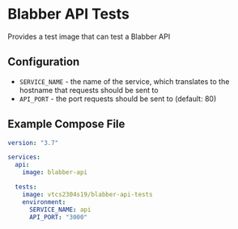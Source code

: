 # Blabber API Tests

Provides a test image that can test a Blabber API

## Configuration

- `SERVICE_NAME` - the name of the service, which translates to the hostname that requests should be sent to
- `API_PORT` - the port requests should be sent to (default: 80)

## Example Compose File

```yaml
version: "3.7"

services:
  api:
    image: blabber-api

  tests:
    image: vtcs2304s19/blabber-api-tests
    environment:
      SERVICE_NAME: api
      API_PORT: "3000" 
```
